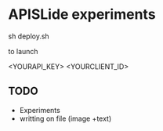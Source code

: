 # APISLide experiments

sh deploy.sh 

to launch 

<YOURAPI_KEY> 
<YOURCLIENT_ID> 

## TODO
- Experiments 
- writting on file (image +text)
